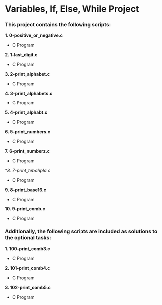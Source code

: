 # Variables, If, Else, While Project  
### This project contains the following scripts:    
**1. 0-positive_or_negative.c**
* C Program  
  
**2. 1-last_digit.c**  
* C Program  
  
**3. 2-print_alphabet.c**  
* C Program  
  
**4. 3-print_alphabets.c**  
* C Program  
  
**5. 4-print_alphabt.c**  
* C Program  
  
**6. 5-print_numbers.c** 
* C Program  
  
**7. 6-print_numberz.c**  
* C Program  
  
**8. 7-print_tebahpla.c*  
* C Program  
  
**9. 8-print_base16.c**  
* C Program  
  
**10. 9-print_comb.c**  
* C Program  
  
### Additionally, the following scripts are included as solutions to the optional tasks:  
**1. 100-print_comb3.c**  
* C Program  
  
**2. 101-print_comb4.c**  
* C Program  
  
**3. 102-print_comb5.c**  
* C Program

